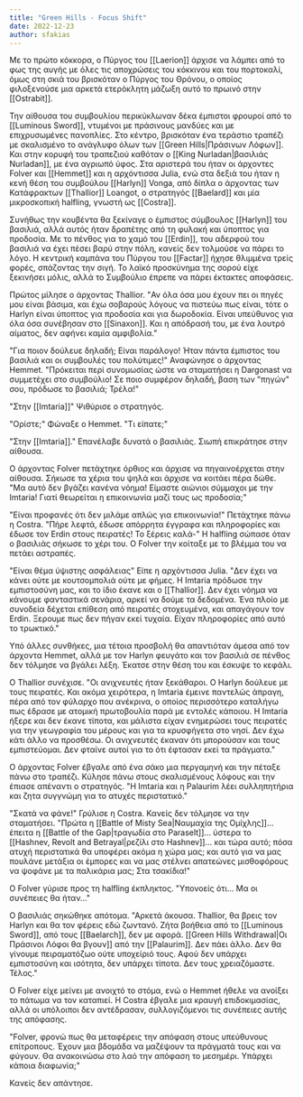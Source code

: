 ```yaml
---
title: "Green Hills - Focus Shift"
date: 2022-12-23
author: sfakias
---
```


Με το πρώτο κόκκορα, ο Πύργος του [[Laerion]] άρχισε να λάμπει από το φως της αυγής με όλες τις αποχρώσεις του κόκκινου και του πορτοκαλί, όμως στη σκιά του βρισκόταν ο Πύργος του Θρόνου, ο οποίος φιλοξενούσε μια αρκετά ετερόκλητη μάζωξη αυτό το πρωινό στην [[Ostrabit]].

Την αίθουσα του συμβουλίου περικύκλωναν δέκα έμπιστοι φρουροί από το [[Luminous Sword]], ντυμένοι με πράσινους μανδύες και με επιχρυσωμένες πανοπλίες. Στο κέντρο, βρισκόταν ένα τεράστιο τραπέζι με σκαλισμένο το ανάγλυφο όλων των [[Green Hills|Πράσινων Λόφων]]. Και στην κορυφή του τραπεζιού καθόταν ο [[King Nurladan|βασιλιάς Nurladan]], με ένα αγριωπό ύφος. Στα αριστερά του ήταν οι άρχοντες Folver και [[Hemmet]] και η αρχόντισσα Julia, ενώ στα δεξιά του ήταν η κενή θέση του συμβούλου [[Harlyn]] Vonga, από δίπλα ο άρχοντας των Κατάφρακτων [[Thallior]] Loangot, o στρατηγός [[Baelard]] και μία μικροσκοπική halfling, γνωστή ως [[Costra]].

Συνήθως την κουβέντα θα ξεκίναγε ο έμπιστος σύμβουλος [[Harlyn]] του βασιλιά, αλλά αυτός ήταν δραπέτης από τη φυλακή και ύποπτος για προδοσία. Με το πένθος για το χαμό του [[Erdin]], του αδερφού του βασιλιά να έχει πέσει βαρύ στην πόλη, κανείς δεν τολμούσε να πάρει το λόγο. Η κεντρική καμπάνα του Πύργου του [[Factar]] ήχησε θλιμμένα τρείς φορές, σπάζοντας την σιγή. Το λαϊκό προσκύνημα της σορού είχε ξεκινήσει μόλις, αλλά το Συμβούλιο έπρεπε να πάρει έκτακτες αποφάσεις.  

Πρώτος μίλησε ο άρχοντας Thallior. "Αν όλα όσα μου έχουν πει οι πηγές μου είναι βάσιμα, και έχω σοβαρούς λόγους να πιστεύω πως είναι, τότε ο Harlyn είναι ύποπτος για προδοσία και για δωροδοκία. Είναι υπεύθυνος για όλα όσα συνέβησαν στο [[Sinaxon]]. Και η απόδρασή του, με ένα λουτρό αίματος, δεν αφήνει καμία αμφιβολία."  

"Για ποιον δούλευε δηλαδή; Είναι παράλογο! Ήταν πάντα έμπιστος του βασιλιά και οι συμβουλές του πολύτιμες!" Αναφώνησε ο άρχοντας Hemmet. "Πρόκειται περί συνομωσίας ώστε να σταματήσει η Dargonast να συμμετέχει στο συμβούλιο! Σε ποιο συμφέρον δηλαδή, βαση των "πηγών" σου, πρόδωσε το βασιλιά; Τρέλα!"  

"Στην [[Imtaria]]" Ψιθύρισε ο στρατηγός.  

"Ορίστε;" Φώναξε ο Hemmet. "Τι είπατε;"  

"Στην [[Imtaria]]." Επανέλαβε δυνατά ο βασιλιάς. Σιωπή επικράτησε στην αίθουσα.

Ο άρχοντας Folver πετάχτηκε όρθιος και άρχισε να πηγαινοέρχεται στην αίθουσα. Σήκωσε τα χέρια του ψηλά και άρχισε να κοιτάει πέρα δώθε. "Μα αυτό δεν βγάζει κανένα νόημα! Είμαστε αιώνιοι σύμμαχοι με την Imtaria! Γιατί θεωρείται η επικοινωνία μαζί τους ως προδοσία;"  

"Είναι προφανές ότι δεν μιλάμε απλώς για επικοινωνία!" Πετάχτηκε πάνω η Costra. "Πήρε λεφτά, έδωσε απόρρητα έγγραφα και πληροφορίες και έδωσε τον Erdin στους πειρατές! Το ξέρεις καλά-" Η halfling σώπασε όταν ο βασιλιάς σήκωσε το χέρι του. Ο Folver την κοίταξε με το βλέμμα του να πετάει αστραπές.

"Είναι θέμα ύψιστης ασφάλειας" Είπε η αρχόντισσα Julia. "Δεν έχει να κάνει ούτε με κουτσομπολιά ούτε με φήμες. Η Imtaria πρόδωσε την εμπιστοσύνη μας, και το ίδιο έκανε και ο [[Thallior]]. Δεν έχει νόημα να κάνουμε φανταστικά σενάρια, αρκεί να δούμε τα δεδομένα. Ένα πλοίο με συνοδεία δέχεται επίθεση από πειρατές στοχευμένα, και απαγάγουν τον Erdin. Ξερουμε πως δεν πήγαν εκεί τυχαία. Είχαν πληροφορίες από αυτό το τρωκτικό."  

Υπό άλλες συνθήκες, μια τέτοια προσβολή θα απαντιόταν άμεσα από τον άρχοντα Hemmet, αλλά με τον Harlyn φευγάτο και τον βασιλιά σε πένθος δεν τόλμησε να βγάλει λέξη. Έκατσε στην θέση του και έσκυψε το κεφάλι.  

Ο Thallior συνέχισε. "Οι ανιχνευτές ήταν ξεκάθαροι. Ο Harlyn δούλευε με τους πειρατές. Και ακόμα χειρότερα, η Imtaria έμεινε παντελώς άπραγη, πέρα από τον φύλαρχο που ανέκρινα, ο οποίος περισσότερο καταλήγω πως έδρασε με ατομική πρωτοβουλία παρά με εντολές κάποιου. Η Imtaria ήξερε και δεν έκανε τίποτα, και μάλιστα είχαν ενημερώσει τους πειρατές για την γεωγραφία του μέρους και για τα κρυσφήγετα στο νησί. Δεν έχω κάτι άλλο να προσθέσω. Οι ανιχνευτές έκαναν ότι μπορούσαν και τους εμπιστεύομαι. Δεν φταίνε αυτοί για το ότι έφτασαν εκεί τα πράγματα."  

O άρχοντας Folver έβγαλε από ένα σάκο μια περγαμηνή και την πέταξε πάνω στο τραπέζι. Κύλησε πάνω στους σκαλισμένους λόφους και την έπιασε απέναντι ο στρατηγός. "Η Imtaria και η Palaurim λέει συλληπητήρια και ζητα συγγνώμη για το ατυχές περιστατικό."  

"Σκατά να φάνε!" Γρύλισε η Costra. Κανείς δεν τόλμησε να την σταματήσει. "Πρώτα η [[Battle of Misty Sea|Ναυμαχία της Ομίχλης]]... έπειτα η [[Battle of the Gap|τραγωδία στο Paraselt]]... ύστερα το [[Hashnev, Revolt and Betrayal|ρεζίλι στο Hashnev]]... και τώρα αυτό; πόσα ατυχή περιστατικά θα υποφέρει ακόμα η χώρα μας; και αυτό για να μας πουλάνε μετάξια οι έμπορες και να μας στέλνει απατεώνες μισθοφόρους να ψοφάνε με τα παλικάρια μας; Στα τσακίδια!"  

Ο Folver γύρισε προς τη halfling έκπληκτος. "Υπονοείς ότι... Μα οι συνέπειες θα ήταν..."  

Ο βασιλιάς σηκώθηκε απότομα. "Αρκετά άκουσα. Thallior, θα βρεις τον Harlyn και θα τον φέρεις εδώ ζωντανό. Ζήτα βοήθεια από το [[Luminous Sword]], από τους [[Baelarch]], δεν με αφορά. [[Green Hills Withdrawal|Οι Πράσινοι Λόφοι θα βγουν]] από την [[Palaurim]]. Δεν πάει άλλο. Δεν θα γίνουμε πειραματόζωο ούτε υποχείριό τους. Αφού δεν υπάρχει εμπιστοσύνη και ισότητα, δεν υπάρχει τίποτα. Δεν τους χρειαζόμαστε. Τέλος."  

Ο Folver είχε μείνει με ανοιχτό το στόμα, ενώ ο Hemmet ήθελε να ανοίξει το πάτωμα να τον καταπιεί. Η Costra έβγαλε μια κραυγή επιδοκιμασίας, αλλά οι υπόλοιποι δεν αντέδρασαν, συλλογιζόμενοι τις συνέπειες αυτής της απόφασης.  

"Folver, φρονώ πως θα μεταφέρεις την απόφαση στους υπεύθυνους επίτροπους. Έχουν μια βδομάδα να μαζέψουν τα πράγματά τους και να φύγουν. Θα ανακοινώσω στο λαό την απόφαση το μεσημέρι. Υπάρχει κάποια διαφωνία;"  

Κανείς δεν απάντησε.